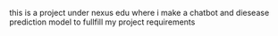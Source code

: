 this is a project under nexus edu where i make a chatbot and diesease prediction model to fullfill my project requirements
